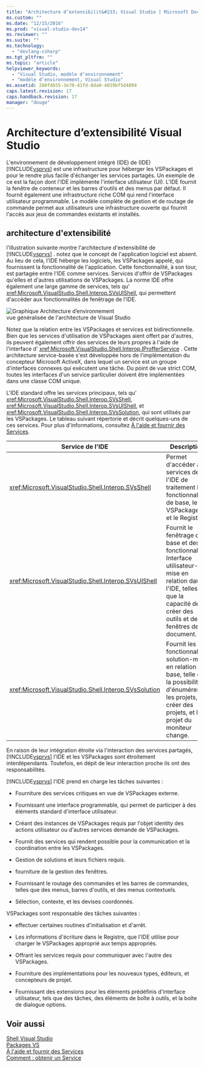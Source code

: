 ```yaml
---
title: "Architecture d’extensibilit&#233; Visual Studio | Microsoft Docs"
ms.custom: ""
ms.date: "12/15/2016"
ms.prod: "visual-studio-dev14"
ms.reviewer: ""
ms.suite: ""
ms.technology: 
  - "devlang-csharp"
ms.tgt_pltfrm: ""
ms.topic: "article"
helpviewer_keywords: 
  - "Visual Studio, modèle d’environnement"
  - "modèle d’environnement, Visual Studio"
ms.assetid: 280fdb55-3e70-41fd-8da0-4039bf5d4894
caps.latest.revision: 17
caps.handback.revision: 17
manager: "douge"
---
```

# Architecture d’extensibilit&#233; Visual Studio
L'environnement de développement intégré \(IDE\) de \(IDE\) [!INCLUDE[vsprvs](../code-quality/includes/vsprvs_md.md)] est une infrastructure pour héberger les VSPackages et pour le rendre plus facile d'échanger les services partagés.  Un exemple de ce est la façon dont l'IDE implémente l'interface utilisateur \(UI\).  L'IDE fournit la fenêtre de conteneur et les barres d'outils et des menus par défaut.  Il fournit également une infrastructure riche COM qui rend l'interface utilisateur programmable.  Le modèle complète de gestion et de routage de commande permet aux utilisateurs une infrastructure ouverte qui fournit l'accès aux jeux de commandes existants et installés.  
  
## architecture d'extensibilité  
 l'illustration suivante montre l'architecture d'extensibilité de [!INCLUDE[vsprvs](../code-quality/includes/vsprvs_md.md)] .  notez que le concept de l'application logiciel est absent.  Au lieu de cela, l'IDE héberge les logiciels, les VSPackages appelé, qui fournissent la fonctionnalité de l'application.  Cette fonctionnalité, à son tour, est partagée entre l'IDE comme services.  Services d'offrir de VSPackages qu'elles et d'autres utilisations de VSPackages.  La norme IDE offre également une large gamme de services, tels qu' <xref:Microsoft.VisualStudio.Shell.Interop.SVsUIShell>, qui permettent d'accéder aux fonctionnalités de fenêtrage de l'IDE.  
  
 ![Graphique Architecture d’environnement](~/docs/extensibility/internals/media/environment.gif "environment")  
vue généralisée de l'architecture de Visual Studio  
  
 Notez que la relation entre les VSPackages et services est bidirectionnelle.  Bien que les services d'utilisation de VSPackages aient offert par d'autres, ils peuvent également offrir des services de leurs propres à l'aide de l'interface d' <xref:Microsoft.VisualStudio.Shell.Interop.IProfferService> .  Cette architecture service\-basée s'est développée hors de l'implémentation du concepteur Microsoft ActiveX, dans lequel un service est un groupe d'interfaces connexes qui exécutent une tâche.  Du point de vue strict COM, toutes les interfaces d'un service particulier doivent être implémentées dans une classe COM unique.  
  
 L'IDE standard offre les services principaux, tels qu' <xref:Microsoft.VisualStudio.Shell.Interop.SVsShell>, <xref:Microsoft.VisualStudio.Shell.Interop.SVsUIShell>, et <xref:Microsoft.VisualStudio.Shell.Interop.SVsSolution>, qui sont utilisés par les VSPackages.  Le tableau suivant répertorie et décrit quelques\-uns de ces services.  Pour plus d'informations, consultez [À l'aide et fournir des Services](../extensibility/using-and-providing-services.md).  
  
|Service de l'IDE|Description|  
|----------------------|-----------------|  
|<xref:Microsoft.VisualStudio.Shell.Interop.SVsShell>|Permet d'accéder aux services de l'IDE de traitement la fonctionnalité de base, le VSPackages, et le Registre.|  
|<xref:Microsoft.VisualStudio.Shell.Interop.SVsUIShell>|Fournit le fenêtrage de base et des fonctionnalités Interface utilisateur\-mise en relation dans l'IDE, telles que la capacité de créer des outils et des fenêtres de document.|  
|<xref:Microsoft.VisualStudio.Shell.Interop.SVsSolution>|Fournit les fonctionnalités solution\-mise en relation de base, telle que la possibilité d'énumérer les projets, créer des projets, et le projet du moniteur change.|  
  
 En raison de leur intégration étroite via l'interaction des services partagés, [!INCLUDE[vsprvs](../code-quality/includes/vsprvs_md.md)] l'IDE et les VSPackages sont étroitement interdépendants.  Toutefois, en dépit de leur interaction proche ils ont des responsabilités.  
  
 [!INCLUDE[vsprvs](../code-quality/includes/vsprvs_md.md)] l'IDE prend en charge les tâches suivantes :  
  
-   Fourniture des services critiques en vue de VSPackages externe.  
  
-   Fournissant une interface programmable, qui permet de participer à des éléments standard d'interface utilisateur.  
  
-   Créant des instances de VSPackages requis par l'objet identity des actions utilisateur ou d'autres services demande de VSPackages.  
  
-   Fournit des services qui rendent possible pour la communication et la coordination entre les VSPackages.  
  
-   Gestion de solutions et leurs fichiers requis.  
  
-   fourniture de la gestion des fenêtres.  
  
-   Fournissant le routage des commandes et les barres de commandes, telles que des menus, barres d'outils, et des menus contextuels.  
  
-   Sélection, contexte, et les devises coordonnés.  
  
 VSPackages sont responsable des tâches suivantes :  
  
-   effectuer certaines routines d'initialisation et d'arrêt.  
  
-   Les informations d'écriture dans le Registre, que l'IDE utilise pour charger le VSPackages approprié aux temps appropriés.  
  
-   Offrant les services requis pour communiquer avec l'autre des VSPackages.  
  
-   Fourniture des implémentations pour les nouveaux types, éditeurs, et concepteurs de projet.  
  
-   Fournissant des extensions pour les éléments prédéfinis d'interface utilisateur, tels que des tâches, des éléments de boîte à outils, et la boîte de dialogue options.  
  
## Voir aussi  
 [Shell Visual Studio](../extensibility/internals/visual-studio-shell.md)   
 [Packages VS](../extensibility/internals/vspackages.md)   
 [À l'aide et fournir des Services](../extensibility/using-and-providing-services.md)   
 [Comment : obtenir un Service](../Topic/How%20to:%20Get%20a%20Service.md)
